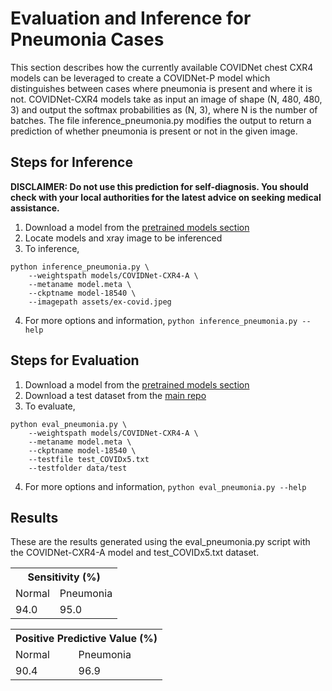 # Evaluation and Inference for Pneumonia Cases

This section describes how the currently available COVIDNet chest CXR4 models can be leveraged to create a COVIDNet-P model which distinguishes between cases where
pneumonia is present and where it is not. COVIDNet-CXR4 models take as input an image of shape (N, 480, 480, 3) and output the softmax probabilities as (N, 3),
where N is the number of batches. The file inference_pneumonia.py modifies the output to return a prediction of whether
pneumonia is present or not in the given image. 

## Steps for Inference
**DISCLAIMER: Do not use this prediction for self-diagnosis. You should check with your local authorities for the latest advice on seeking medical assistance.**

1. Download a model from the [pretrained models section](models.md)
2. Locate models and xray image to be inferenced
3. To inference,
```
python inference_pneumonia.py \
    --weightspath models/COVIDNet-CXR4-A \
    --metaname model.meta \
    --ckptname model-18540 \
    --imagepath assets/ex-covid.jpeg
```
4. For more options and information, `python inference_pneumonia.py --help`

## Steps for Evaluation

1. Download a model from the [pretrained models section](models.md)
2. Download a test dataset from the [main repo](https://github.com/lindawangg/COVID-Net)
3. To evaluate,
```
python eval_pneumonia.py \
    --weightspath models/COVIDNet-CXR4-A \
    --metaname model.meta \
    --ckptname model-18540 \
    --testfile test_COVIDx5.txt
    --testfolder data/test
```
4. For more options and information, `python eval_pneumonia.py --help`

## Results
These are the results generated using the eval_pneumonia.py script with the COVIDNet-CXR4-A model and test_COVIDx5.txt dataset.

<div class="tg-wrap"><table class="tg">
  <tr>
    <th class="tg-7btt" colspan="3">Sensitivity (%)</th>
  </tr>
  <tr>
    <td class="tg-7btt">Normal</td>
    <td class="tg-7btt">Pneumonia</td>
  </tr>
  <tr>
    <td class="tg-c3ow">94.0</td>
    <td class="tg-c3ow">95.0</td>
  </tr>
</table></div>

<div class="tg-wrap"><table class="tg">
  <tr>
    <th class="tg-7btt" colspan="3">Positive Predictive Value (%)</th>
  </tr>
  <tr>
    <td class="tg-7btt">Normal</td>
    <td class="tg-7btt">Pneumonia</td>
  </tr>
  <tr>
    <td class="tg-c3ow">90.4</td>
    <td class="tg-c3ow">96.9</td>
  </tr>
</table></div>
